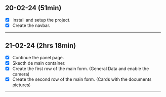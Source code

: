 ## 20-02-24 (51min)

- [x] Install and setup the project.
- [x] Create the navbar.

---

## 21-02-24 (2hrs 18min)

- [x] Continue the panel page.
- [x] Skecth de main container.
- [x] Create the first row of the main form. (General Data and enable the camera)
- [x] Create the second row of the main form. (Cards with the documents pictures)

---
